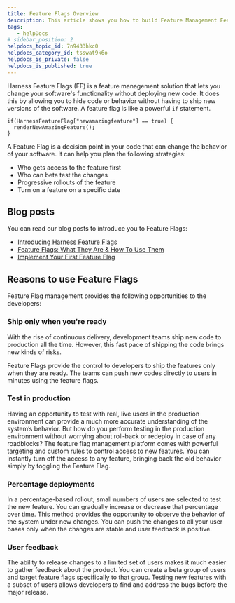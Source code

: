 ```yaml
---
title: Feature Flags Overview
description: This article shows you how to build Feature Management Feature management solutions enable businesses to dynamically control the availability of application features to end-users. In simple terms, a…
tags: 
   - helpDocs
# sidebar_position: 2
helpdocs_topic_id: 7n9433hkc0
helpdocs_category_id: tsswat9k6o
helpdocs_is_private: false
helpdocs_is_published: true
---
```


Harness Feature Flags (FF) is a feature management solution that lets you change your software's functionality without deploying new code. It does this by allowing you to hide code or behavior without having to ship new versions of the software. A feature flag is like a powerful `if` statement.


```
if(HarnessFeatureFlag["newamazingfeature"] == true) {  
  renderNewAmazingFeature();  
}
```
A Feature Flag is a decision point in your code that can change the behavior of your software. It can help you plan the following strategies:

* Who gets access to the feature first
* Who can beta test the changes
* Progressive rollouts of the feature
* Turn on a feature on a specific date

## Blog posts

You can read our blog posts to introduce you to Feature Flags:

* [Introducing Harness Feature Flags](https://harness.io/blog/product-updates/introducing-harness-feature-flags/)
* [Feature Flags: What They Are & How To Use Them](https://harness.io/blog/feature-flags/what-are-feature-flags/)
* [Implement Your First Feature Flag](https://harness.io/blog/feature-flags/implement-your-first-feature-flag/)

## Reasons to use Feature Flags

Feature Flag management provides the following opportunities to the developers:

### Ship only when you're ready

With the rise of continuous delivery, development teams ship new code to production all the time. However, this fast pace of shipping the code brings new kinds of risks.

Feature Flags provide the control to developers to ship the features only when they are ready. The teams can push new codes directly to users in minutes using the feature flags.

### Test in production

Having an opportunity to test with real, live users in the production environment can provide a much more accurate understanding of the system’s behavior. But how do you perform testing in the production environment without worrying about roll‐back or redeploy in case of any roadblocks? The feature flag management platform comes with powerful targeting and custom rules to control access to new features. You can instantly turn off the access to any feature, bringing back the old behavior simply by toggling the Feature Flag.

### Percentage deployments

In a percentage-based rollout, small numbers of users are selected to test the new feature. You can gradually increase or decrease that percentage over time. This method provides the opportunity to observe the behavior of the system under new changes. You can push the changes to all your user bases only when the changes are stable and user feedback is positive.

### User feedback

The ability to release changes to a limited set of users makes it much easier to gather feedback about the product. You can create a beta group of users and target feature flags specifically to that group. Testing new features with a subset of users allows developers to find and address the bugs before the major release.

